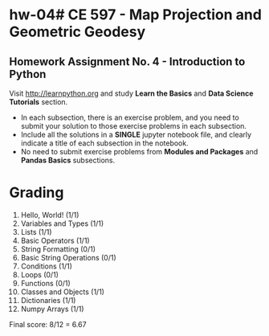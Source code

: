 # hw-04# CE 597 - Map Projection and Geometric Geodesy

## Homework Assignment No. 4 - Introduction to Python

Visit http://learnpython.org and study **Learn the Basics** and **Data Science Tutorials** section.

* In each subsection, there is an exercise problem, and you need to submit your solution to those exercise problems in each subsection.
* Include all the solutions in a **SINGLE** jupyter notebook file, and clearly indicate a title of each subsection in the notebook.
* No need to submit exercise problems from **Modules and Packages** and **Pandas Basics** subsections.

# Grading

1. Hello, World! (1/1)
2. Variables and Types (1/1)
3. Lists (1/1)
4. Basic Operators (1/1)
5. String Formatting (0/1)
6. Basic String Operations (0/1)
7. Conditions (1/1)
8. Loops (0/1)
9. Functions (0/1)
10. Classes and Objects (1/1)
11. Dictionaries (1/1)
12. Numpy Arrays (1/1)

Final score: 8/12 = 6.67
